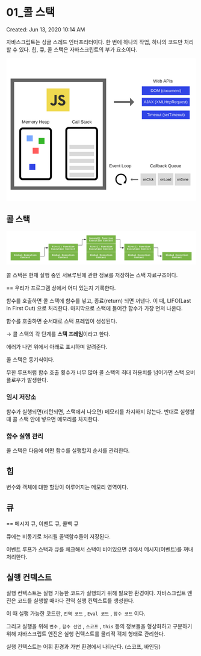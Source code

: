 # 01_콜 스택

Created: Jun 13, 2020 10:14 AM

자바스크립트는 싱글 스레드 인터프리터이다. 한 번에 하나의 작업, 하나의 코드만 처리할 수 있다. 힙, 큐, 콜 스택은 자바스크립트의 부가 요소이다. 

![01-1.png](./images/01-1.png)

## 콜 스택

![01-2.png](./images/01-2.png)

 콜 스택은 현재 실행 중인 서브루틴에 관한 정보를 저장하는 스택 자료구조이다. 

 == 우리가 프로그램 상에서 어디 있는지 기록한다. 

 함수를 호출하면 콜 스택에 함수를 넣고, 종료(return) 되면 꺼낸다. 이 때, LIFO(Last In First Out) 으로 처리한다. 마지막으로 스택에 들어간 함수가 가장 먼저 나온다.

 함수를 호출하면 순서대로 스택 프레임이 생성된다. 

→ 콜 스택의 각 단계를 **스택 프레임**이라고 한다.

 에러가 나면 위에서 아래로 표시하며 알려준다. 

 콜 스택은 동기식이다.

무한 루프처럼 함수 호출 횟수가 너무 많아 콜 스택의 최대 허용치를 넘어가면 스택 오버플로우가 발생한다.

### 임시 저장소

 함수가 실행되면(리턴되면, 스택에서 나오면) 메모리를 차지하지 않는다. 반대로 실행할 때 콜 스택 안에 넣으면 메모리를 차지한다.

### 함수 실행 관리

 콜 스택은 다음에 어떤 함수를 실행할지 순서를 관리한다. 

## 힙

 변수와 객체에 대한 할당이 이루어지는 메모리 영역이다.

## 큐

== 메시지 큐, 이벤트 큐, 콜백 큐

큐에는 비동기로 처리될 콜백함수들이 저장된다.

이벤트 루프가 스택과 큐를 체크해서 스택이 비어있으면 큐에서 메시지(이벤트)를 꺼내 처리한다.

## 실행 컨텍스트

실행 컨텍스트는 실행 가능한 코드가 실행되기 위해 필요한 환경이다. 자바스크립트 엔진은 코드를 실행할 때마다 전역 실행 컨텍스트를 생성한다. 

이 때 실행 가능한 코드란, `전역 코드` , `Eval 코드` , `함수 코드` 이다.

그리고 실행을 위해 `변수` , `함수 선언` , `스코프` , `this` 등의 정보들을 형상화하고 구분하기 위해 자바스크립트 엔진은 실행 컨텍스트를 물리적 객체 형태로 관리한다.

실행 컨텍스트는 어휘 환경과 가변 환경에서 나타난다. (스코프, 바인딩)